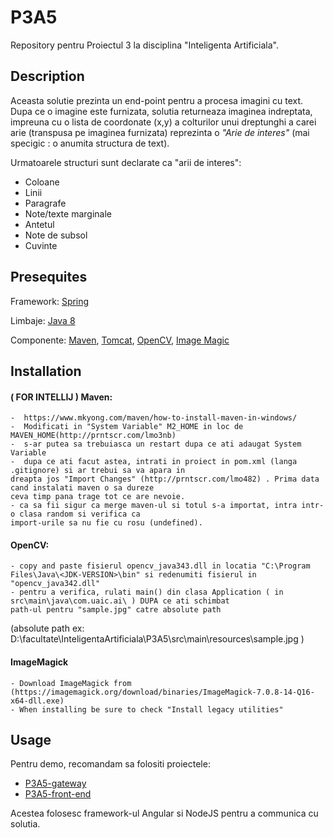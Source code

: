 # P3A5

Repository pentru Proiectul 3 la disciplina "Inteligenta Artificiala".

## Description

Aceasta solutie prezinta un end-point pentru a procesa imagini cu text.
Dupa ce o imagine este furnizata, solutia returneaza imaginea indreptata, impreuna cu o lista de coordonate (x,y) a colturilor unui dreptunghi a carei arie (transpusa pe imaginea furnizata) reprezinta o *"Arie de interes"* (mai specigic : o anumita structura de text).

Urmatoarele structuri sunt declarate ca "arii de interes":

* Coloane
* Linii
* Paragrafe
* Note/texte marginale
* Antetul
* Note de subsol
* Cuvinte


## Presequites

Framework: [Spring](http://spring.io/)

Limbaje: [Java 8](https://www.oracle.com/technetwork/java/javase/downloads/jdk8-downloads-2133151.html)

Componente: [Maven](https://maven.apache.org/), [Tomcat](http://tomcat.apache.org/), [OpenCV](https://opencv.org/), [Image Magic](https://imagemagick.org/script/index.php)


## Installation



#### ( FOR INTELLIJ ) Maven:

    -  https://www.mkyong.com/maven/how-to-install-maven-in-windows/
    -  Modificati in "System Variable" M2_HOME in loc de MAVEN_HOME(http://prntscr.com/lmo3nb)
    -  s-ar putea sa trebuiasca un restart dupa ce ati adaugat System Variable
    -  dupa ce ati facut astea, intrati in proiect in pom.xml (langa .gitignore) si ar trebui sa va apara in 
    dreapta jos "Import Changes" (http://prntscr.com/lmo482) . Prima data cand instalati maven o sa dureze 
    ceva timp pana trage tot ce are nevoie.
    - ca sa fii sigur ca merge maven-ul si totul s-a importat, intra intr-o clasa random si verifica ca 
    import-urile sa nu fie cu rosu (undefined).
    
#### OpenCV:
    - copy and paste fisierul opencv_java343.dll in locatia "C:\Program Files\Java\<JDK-VERSION>\bin" si redenumiti fisierul in "opencv_java342.dll"
    - pentru a verifica, rulati main() din clasa Application ( in src\main\java\com.uaic.ai\ ) DUPA ce ati schimbat
    path-ul pentru "sample.jpg" catre absolute path 
(absolute path ex: D:\facultate\InteligentaArtificiala\P3A5\src\main\resources\sample.jpg )
    
#### ImageMagick
    - Download ImageMagick from (https://imagemagick.org/download/binaries/ImageMagick-7.0.8-14-Q16-x64-dll.exe)
	- When installing be sure to check "Install legacy utilities"

## Usage

Pentru demo, recomandam sa folositi proiectele:

- [P3A5-gateway](https://github.com/wildProgrammer/P3A5-gateway)
- [P3A5-front-end](https://github.com/wildProgrammer/P3A5-frontend)

Acestea folosesc framework-ul Angular si NodeJS pentru a communica cu solutia.



###
